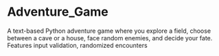 # Adventure_Game
A text-based Python adventure game where you explore a field, choose between a cave or a house, face random enemies, and decide your fate. Features input validation, randomized encounters
